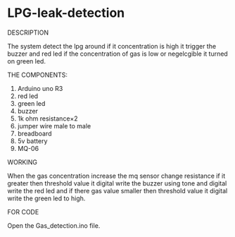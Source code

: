 # LPG-leak-detection

DESCRIPTION 

The system detect the lpg around if it concentration is high it trigger the buzzer and red led
if the concentration of gas is low or negelcgible it turned on green led.

THE COMPONENTS:

1. Arduino uno R3
2. red led
3. green led
4. buzzer
5. 1k ohm resistance×2
6. jumper wire male to male
7. breadboard
8. 5v battery
9. MQ-06

WORKING 

When the gas concentration increase the mq sensor change resistance 
if it greater then threshold value it digital write the buzzer using tone
and digital write the red led and if there gas value smaller then threshold value
it digital write the green led to high.

FOR CODE

Open the Gas_detection.ino file.
